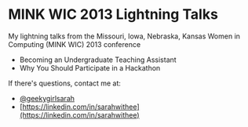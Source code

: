 # MINK WIC 2013 Lightning Talks
My lightning talks from the Missouri, Iowa, Nebraska, Kansas Women in Computing (MINK WIC) 2013 conference

- Becoming an Undergraduate Teaching Assistant
- Why You Should Participate in a Hackathon

If there's questions, contact me at:
- [@geekygirlsarah](https://twitter.com/geekygirlsarah)
- [https://linkedin.com/in/sarahwithee](https://linkedin.com/in/sarahwithee)

